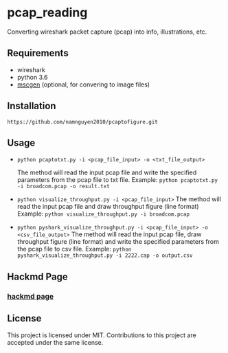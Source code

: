 # pcap_reading

Converting wireshark packet capture (pcap) into info, illustrations, etc.

## Requirements
- wireshark
- python 3.6
- [mscgen](https://www.mcternan.me.uk/mscgen/) (optional, for convering to image files)

## Installation
`https://github.com/namnguyen2010/pcaptofigure.git`

## Usage
- `python pcaptotxt.py -i <pcap_file_input> -o <txt_file_output>`

	The method will read the input pcap file and write the specified parameters from the pcap file to txt file.
	Example: `python pcaptotxt.py -i broadcom.pcap -o result.txt`

- `python visualize_throughput.py -i <pcap_file_input>`
	The method will read the input pcap file and draw throughput figure (line format)
	Example: `python visualize_throughput.py -i broadcom.pcap`

- `python pyshark_visualize_throughput.py -i <pcap_file_input> -o <csv_file_output>`
	The method will read the input pcap file, draw throughput figure (line format) and write the specified parameters from the pcap file to csv file.
	Example: `python pyshark_visualize_throughput.py -i 2222.cap -o output.csv`

## Hackmd Page
### [hackmd page](https://google.com)

## License
This project is licensed under MIT. Contributions to this project are accepted under the same license.
